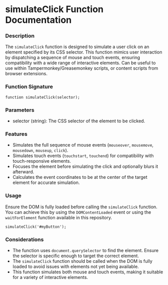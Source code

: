 # simulateClick Function Documentation

### Description

The `simulateClick` function is designed to simulate a user click on an element specified by its CSS selector. This function mimics user interaction by dispatching a sequence of mouse and touch events, ensuring compatibility with a wide range of interactive elements. Can be useful to use within Tampermonkey/Greasemonkey scripts, or content scripts from browser extensions.

### Function Signature

```
function simulateClick(selector);
```

### Parameters

- selector (string): The CSS selector of the element to be clicked.

### Features

- Simulates the full sequence of mouse events (`mouseover`, `mousemove`, `mousedown`, `mouseup`, `click`).
- Simulates touch events (`touchstart`, `touchend`) for compatibility with touch-responsive elements.
- Focuses the element before simulating the click and optionally blurs it afterward.
- Calculates the event coordinates to be at the center of the target element for accurate simulation.

### Usage

Ensure the DOM is fully loaded before calling the `simulateClick` function. You can achieve this by using the `DOMContentLoaded` event or using the `waitForElement` function available in this repository.

```
simulateClick('#myButton');
```

### Considerations

- The function uses `document.querySelector` to find the element. Ensure the selector is specific enough to target the correct element.
- The `simulateClick` function should be called when the DOM is fully loaded to avoid issues with elements not yet being available.
- This function simulates both mouse and touch events, making it suitable for a variety of interactive elements.
